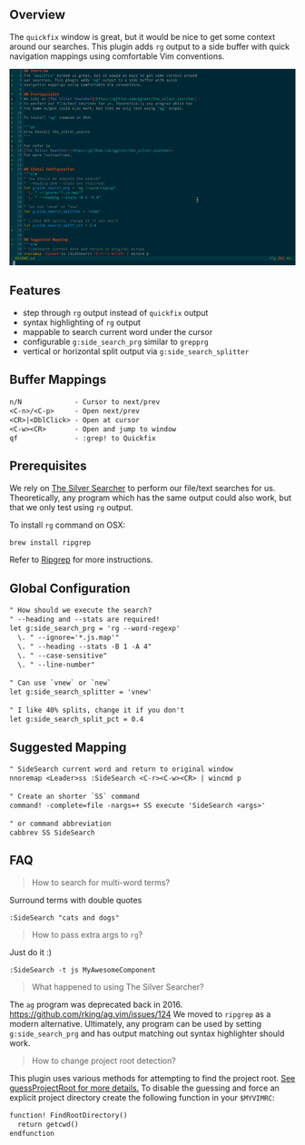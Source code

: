 ## Overview
The `quickfix` window is great, but it would be nice to get some context around
our searches. This plugin adds `rg` output to a side buffer with quick
navigation mappings using comfortable Vim conventions.

![Simple Demo](side-search-demo.gif)

## Features
- step through `rg` output instead of `quickfix` output
- syntax highlighting of `rg` output
- mappable to search current word under the cursor
- configurable `g:side_search_prg` similar to `grepprg`
- vertical or horizontal split output via `g:side_search_splitter`

## Buffer Mappings
```
n/N             - Cursor to next/prev
<C-n>/<C-p>     - Open next/prev
<CR>|<DblClick> - Open at cursor
<C-w><CR>       - Open and jump to window
qf              - :grep! to Quickfix
```

## Prerequisites
We rely on [The Silver Searcher](https://github.com/ggreer/the_silver_searcher)
to perform our file/text searches for us. Theoretically, any program which has
the same output could also work, but that we only test using `rg` output.

To install `rg` command on OSX:

```sh
brew install ripgrep
```

Refer to [Ripgrep](https://github.com/BurntSushi/ripgrep) for more instructions.


## Global Configuration
```vim
" How should we execute the search?
" --heading and --stats are required!
let g:side_search_prg = 'rg --word-regexp'
  \. " --ignore='*.js.map'"
  \. " --heading --stats -B 1 -A 4"
  \. " --case-sensitive"
  \. " --line-number"

" Can use `vnew` or `new`
let g:side_search_splitter = 'vnew'

" I like 40% splits, change it if you don't
let g:side_search_split_pct = 0.4
```

## Suggested Mapping
```vim
" SideSearch current word and return to original window
nnoremap <Leader>ss :SideSearch <C-r><C-w><CR> | wincmd p

" Create an shorter `SS` command
command! -complete=file -nargs=+ SS execute 'SideSearch <args>'

" or command abbreviation
cabbrev SS SideSearch
```

## FAQ

> How to search for multi-word terms?

Surround terms with double quotes

```
:SideSearch "cats and dogs"
```

> How to pass extra args to `rg`?

Just do it :)
```
:SideSearch -t js MyAwesomeComponent
```

> What happened to using The Silver Searcher?

The `ag` program was deprecated back in 2016. https://github.com/rking/ag.vim/issues/124
We moved to `ripgrep` as a modern alternative.
Ultimately, any program can be used by setting `g:side_search_prg` and has output matching out syntax highlighter should
work.


> How to change project root detection?

This plugin uses various methods for attempting to find the project root. [See guessProjectRoot for more details.](https://github.com/ddrscott/vim-side-search/blob/master/plugin/side-search.vim#L158)
To disable the guessing and force an explicit project directory create the following function in your `$MYVIMRC`:

```vim
function! FindRootDirectory()
  return getcwd()
endfunction
```
